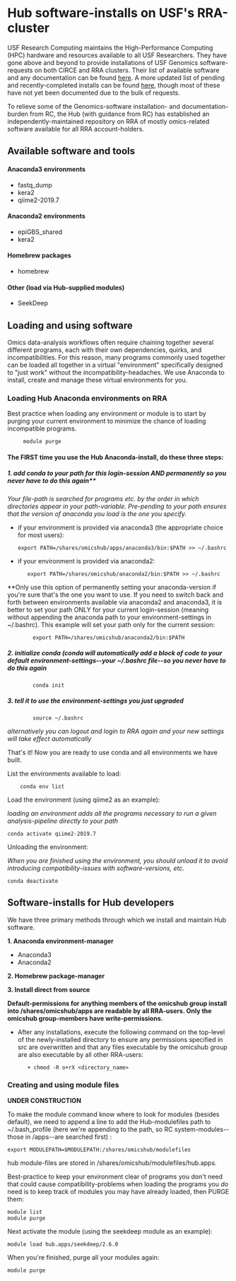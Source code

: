 #  Hub software-installs on USF's RRA-cluster

USF Research Computing maintains the High-Performance Computing (HPC) hardware and resources available to all USF Researchers.  They have gone above and beyond to provide installations of USF Genomics software-requests on both CIRCE and RRA clusters. Their list of available software and any documentation can be found <a href=https://wiki.rc.usf.edu/index.php/Applications>here</a>. A more updated list of pending and recently-completed installs can be found <a href=https://wiki.rc.usf.edu/index.php/Apps_Queue>here</a>, though most of these have not yet been documented due to the bulk of requests.

To relieve some of the Genomics-software installation- and documentation-burden from RC, the Hub (with guidance from RC) has established an independently-maintained repository on RRA of mostly omics-related software available for all RRA account-holders. 

<h2> Available software and tools </h2>

#### Anaconda3 environments ####

   + fastq_dump
   + kera2
   + qiime2-2019.7

#### Anaconda2 environments ####

   + epiGBS_shared
   + kera2

#### Homebrew packages ####

   + homebrew

#### Other (load via Hub-supplied modules) ####

   + SeekDeep



<h2>Loading and using software</h1>

Omics data-analysis workflows often require chaining together several different programs, each with their own dependencies, quirks, and incompatibilities. For this reason, many programs commonly used together can be loaded all together in a virtual "environment" specifically designed to "just work" without the incompatibility-headaches. We use Anaconda to install, create and manage these virtual environments for you.

### Loading Hub Anaconda environments on RRA ###

Best practice when loading any environment or module is to start by purging your current environment to minimize the chance of loading incompatible programs. 

         module purge

#### The FIRST time you use the Hub Anaconda-install, do these three steps: ####

##### 1. add conda to your path for this login-session AND permanently so you never have to do this again**

   *Your file-path is searched for programs etc. by the order in which directories appear in your path-variable. Pre-pending to your path ensures that the version of anaconda you load is the one you specify.*
   
   + if your environment is provided via anaconda3 (the appropriate choice for most users):
   
         export PATH=/shares/omicshub/apps/anaconda3/bin:$PATH >> ~/.bashrc
         
   + if your environment is provided via anaconda2:
        
            export PATH=/shares/omicshub/anaconda2/bin:$PATH >> ~/.bashrc

**Only use this option of permanently setting your anaconda-version if you're sure that's the one you want to use. If you need to switch back and forth between environments available via anaconda2 and anaconda3, it is better to set your path ONLY for your current login-session (meaning without appending the anaconda path to your environment-settings in ~/.bashrc). This example will set your path only for the current session:

            export PATH=/shares/omicshub/anaconda2/bin:$PATH

##### 2. initialize conda (conda will automatically add a block of code to your default environment-settings--your ~/.bashrc file--so you never have to do this again

            conda init
            
##### 3. tell it to use the environment-settings you just upgraded

            source ~/.bashrc
            
   *alternatively you can logout and login to RRA again and your new settings will take effect automatically*



That's it! Now you are ready to use conda and all environments we have built.


List the environments available to load:

        conda env list
        
Load the environment (using qiime2 as an example):
    
   *loading an environment adds all the programs necessary to run a given analysis-pipeline directly to your path*
        
        
    conda activate qiime2-2019.7
        

Unloading the environment:
    
   *When you are finished using the environment, you should unload it to avoid introducing compatibility-issues with software-versions, etc.*
    
    conda deactivate


        


<h2> Software-installs for Hub developers</h2>
We have three primary methods through which we install and maintain Hub software. 

**1. Anaconda environment-manager**

   + Anaconda3
   + Anaconda2

**2. Homebrew package-manager**

**3. Install direct from source**



**Default-permissions for anything members of the omicshub group install into /shares/omicshub/apps are readable by all RRA-users. Only the omicshub group-members have write-permissions.**

   + After any installations, execute the following command on the top-level of the newly-installed directory to ensure any permissions specified in src are overwritten and that any files executable by the omicshub group are also executable by all other RRA-users:
    
            + chmod -R o+rX <directory_name>
    
    

### Creating and using module files ###

**UNDER CONSTRUCTION**

To make the module command know where to look for modules (besides default), we need to append a line to add the Hub-modulefiles path to ~/.bash_profile (here we're appending to the path, so RC system-modules--those in /apps--are searched first) :

    export MODULEPATH=$MODULEPATH:/shares/omicshub/modulefiles

   hub module-files are stored in /shares/omicshub/modulefiles/hub.apps.
   
 Best-practice to keep your environment clear of programs you don't need that could cause compatibility-problems when loading the programs you *do* need is to keep track of modules you may have already loaded, then PURGE them:
 
    module list
    module purge
   
   Next activate the module (using the seekdeep module as an example):

    module load hub.apps/seekdeep/2.6.0
    
   When you're finished, purge all your modules again:
   
    module purge




